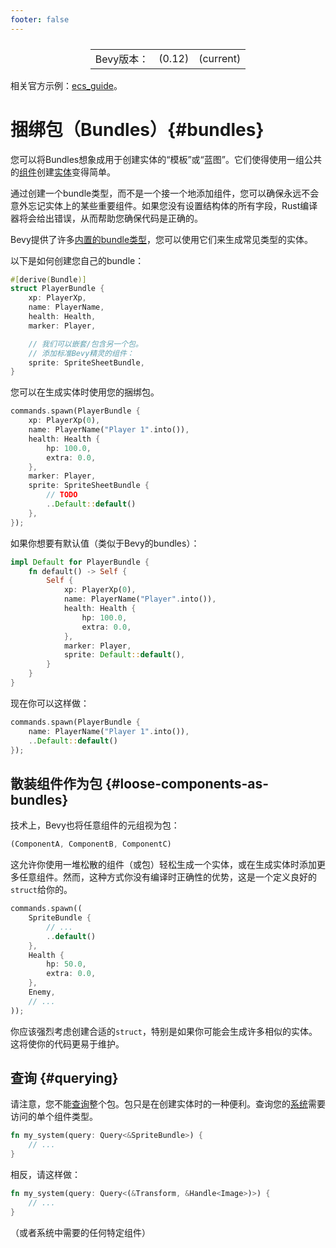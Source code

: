 ```yaml
---
footer: false
---
```

<table style="display:flex;justify-content:center">
  <tr>
    <td>Bevy版本：</td>
    <td>(0.12)</td>
    <td>(current)</td>
  </tr>
</table>

相关官方示例：[ecs_guide](https://github.com/bevyengine/bevy/blob/main/examples/ecs/ecs_guide.rs)。

# 捆绑包（Bundles）{#bundles}
您可以将Bundles想象成用于创建实体的“模板”或“蓝图”。它们使得使用一组公共的[组件](/guide/14.programming/14.7ec#components)创建[实体](/guide/14.programming/14.7ec#entities)变得简单。

通过创建一个bundle类型，而不是一个接一个地添加组件，您可以确保永远不会意外忘记实体上的某些重要组件。如果您没有设置结构体的所有字段，Rust编译器将会给出错误，从而帮助您确保代码是正确的。

Bevy提供了许多[内置的bundle类型](/guide/builtins#bundles)，您可以使用它们来生成常见类型的实体。

以下是如何创建您自己的bundle：
```rust
#[derive(Bundle)]
struct PlayerBundle {
    xp: PlayerXp,
    name: PlayerName,
    health: Health,
    marker: Player,

    // 我们可以嵌套/包含另一个包。
    // 添加标准Bevy精灵的组件：
    sprite: SpriteSheetBundle,
}
```
您可以在生成实体时使用您的捆绑包。
```rust
commands.spawn(PlayerBundle {
    xp: PlayerXp(0),
    name: PlayerName("Player 1".into()),
    health: Health {
        hp: 100.0,
        extra: 0.0,
    },
    marker: Player,
    sprite: SpriteSheetBundle {
        // TODO
        ..Default::default()
    },
});
```
如果你想要有默认值（类似于Bevy的bundles）：
```rust
impl Default for PlayerBundle {
    fn default() -> Self {
        Self {
            xp: PlayerXp(0),
            name: PlayerName("Player".into()),
            health: Health {
                hp: 100.0,
                extra: 0.0,
            },
            marker: Player,
            sprite: Default::default(),
        }
    }
}
```
现在你可以这样做：
```rust
commands.spawn(PlayerBundle {
    name: PlayerName("Player 1".into()),
    ..Default::default()
});
```
## 散装组件作为包 {#loose-components-as-bundles}
技术上，Bevy也将任意组件的元组视为包：
```rust
(ComponentA, ComponentB, ComponentC)
```
这允许你使用一堆松散的组件（或包）轻松生成一个实体，或在生成实体时添加更多任意组件。然而，这种方式你没有编译时正确性的优势，这是一个定义良好的`struct`给你的。
```rust
commands.spawn((
    SpriteBundle {
        // ...
        ..default()
    },
    Health {
        hp: 50.0,
        extra: 0.0,
    },
    Enemy,
    // ...
));
```
你应该强烈考虑创建合适的`struct`，特别是如果你可能会生成许多相似的实体。这将使你的代码更易于维护。

## 查询 {#querying}
请注意，您不能[查询](/guide/14.programming/14.9queries)整个包。包只是在创建实体时的一种便利。查询您的[系统](/guide/14.programming/14.5systems)需要访问的单个组件类型。
```rust
fn my_system(query: Query<&SpriteBundle>) {
    // ...
}
```
相反，请这样做：
```rust
fn my_system(query: Query<(&Transform, &Handle<Image>)>) {
    // ...
}
```
（或者系统中需要的任何特定组件）